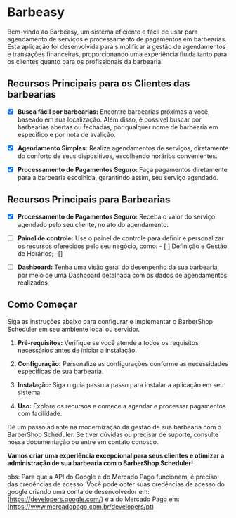 # Barbeasy

Bem-vindo ao Barbeasy, um sistema eficiente e fácil de usar para agendamento de serviços e processamento de pagamentos em barbearias. Esta aplicação foi desenvolvida para simplificar a gestão de agendamentos e transações financeiras, proporcionando uma experiência fluida tanto para os clientes quanto para os profissionais da barbearia.

## Recursos Principais para os Clientes das barbearias
- [x] **Busca fácil por barbearias:** Encontre barbearias próximas a você, baseado em sua localização. Além disso, é possível buscar por barbearias abertas ou fechadas, por qualquer nome de barbearia em específico e por nota de avalição.

- [x] **Agendamento Simples:** Realize agendamentos de serviços, diretamente do conforto de seus dispositivos, escolhendo horários convenientes.

- [x] **Processamento de Pagamentos Seguro:** Faça pagamentos diretamente para a barbearia escolhida, garantindo assim, seu serviço agendado.

## Recursos Principais para Barbearias

- [x] **Processamento de Pagamentos Seguro:** Receba o valor do serviço agendado pelo seu cliente, no ato do agendamento.

- [ ] **Painel de controle:** Use o painel de controle para definir e personalizar os recursos oferecidos pelo seu negócio, como:
      - [ ] Definição e Gestão de Horários;
-[] 

- [ ] **Dashboard:** Tenha uma visão geral do desenpenho da sua barbearia, por meio de uma Dashboard detalhada com os dados de agendamentos realizados
## Como Começar

Siga as instruções abaixo para configurar e implementar o BarberShop Scheduler em seu ambiente local ou servidor.

1. **Pré-requisitos:** Verifique se você atende a todos os requisitos necessários antes de iniciar a instalação.

2. **Configuração:** Personalize as configurações conforme as necessidades específicas de sua barbearia.

3. **Instalação:** Siga o guia passo a passo para instalar a aplicação em seu sistema.

4. **Uso:** Explore os recursos e comece a agendar e processar pagamentos com facilidade.

Dê um passo adiante na modernização da gestão de sua barbearia com o BarberShop Scheduler. Se tiver dúvidas ou precisar de suporte, consulte nossa documentação ou entre em contato conosco.

**Vamos criar uma experiência excepcional para seus clientes e otimizar a administração de sua barbearia com o BarberShop Scheduler!**


obs: Para que a API do Google e do Mercado Pago funcionem, é preciso das credências de acesso. Você pode obter suas credências de acesso do google criando uma conta de desenvolvedor em: (https://developers.google.com/) e a do Mercado Pago em: (https://www.mercadopago.com.br/developers/pt)
